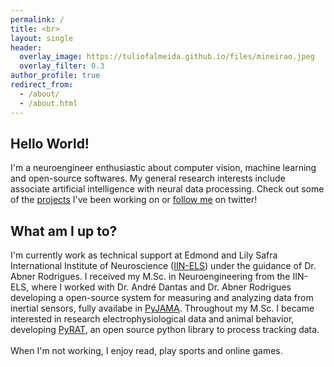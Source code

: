 ```yaml
---
permalink: /
title: <br>
layout: single
header:
  overlay_image: https://tuliofalmeida.github.io/files/mineirao.jpeg
  overlay_filter: 0.3
author_profile: true
redirect_from: 
  - /about/
  - /about.html
---
```


## Hello World!
I'm a neuroengineer enthusiastic about computer vision, machine learning and open-source softwares.
My general research interests include associate artificial intelligence with neural data processing. Check out some of the 
[projects](https://tuliofalmeida.github.io/projects/) I've been working on or [follow me](https://twitter.com/tuliofalmeida) on twitter!
 
## What am I up to?
I'm currently work as technical support at Edmond and Lily Safra International Institute of Neuroscience ([IIN-ELS](http://www.institutosantosdumont.org.br/en/unidade/edmond-and-lily-safra-international-institute-of-neurosciences/)) under the guidance of Dr. Abner Rodrigues. 
I received my M.Sc. in Neuroengineering from the IIN-ELS, where I worked with Dr. André Dantas and Dr. Abner Rodrigues developing a open-source system for measuring and analyzing data from inertial sensors, fully availabe in [PyJAMA](https://github.com/tuliofalmeida/pyjama). Throughout my M.Sc. I became interested in research electrophysiological data and animal behavior, developing [PyRAT](https://github.com/pyratlib/pyrat), an open source python library to process tracking data.
<br>    
When I'm not working, I enjoy read, play sports and online games.
